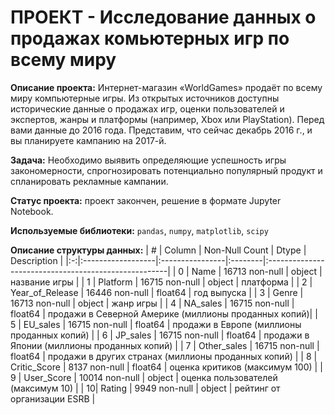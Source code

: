 # ПРОЕКТ - Исследование данных о продажах комьютерных игр по всему миру
**Описание проекта:**
Интернет-магазин «WorldGames» продаёт по всему миру компьютерные игры. Из открытых источников доступны исторические данные о продажах игр, оценки пользователей и экспертов, жанры и платформы (например, Xbox или PlayStation). Перед вами данные до 2016 года. Представим, что сейчас декабрь 2016 г., и вы планируете кампанию на 2017-й.

**Задача:**
Необходимо выявить определяющие успешность игры закономерности, спрогнозировать потенциально популярный продукт и спланировать рекламные кампании.

**Статус проекта:**
проект закончен, решение в формате Jupyter Notebook.

**Используемые библиотеки:**
`pandas`, `numpy`, `matplotlib`, `scipy`

**Описание структуры данных:**
| # |   Column          |  Non-Null Count |  Dtype  | Description                                          |
|:-:|:------------------|:----------------|:--------|:-----------------------------------------------------|
| 0 |  Name             | 16713 non-null  | object  | название игры                                        |
| 1 |  Platform         | 16715 non-null  | object  | платформа                                            |
| 2 |  Year_of_Release  | 16446 non-null  | float64 | год выпуска                                          |
| 3 |  Genre            | 16713 non-null  | object  | жанр игры                                            |
| 4 |  NA_sales         | 16715 non-null  | float64 | продажи в Северной Америке (миллионы проданных копий)|
| 5 |  EU_sales         | 16715 non-null  | float64 | продажи в Европе (миллионы проданных копий)          |
| 6 |  JP_sales         | 16715 non-null  | float64 | продажи в Японии (миллионы проданных копий)          |
| 7 |  Other_sales      | 16715 non-null  | float64 | продажи в других странах (миллионы проданных копий)  |
| 8 |  Critic_Score     | 8137 non-null   | float64 | оценка критиков (максимум 100)                       |
| 9 |  User_Score       | 10014 non-null  | object  | оценка пользователей (максимум 10)                   |
| 10|  Rating           | 9949 non-null   | object  | рейтинг от организации ESRB                          |
